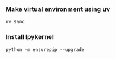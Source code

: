 ### Make virtual environment using uv
```
uv sync
```
### Install Ipykernel
```
python -m ensurepip --upgrade
```